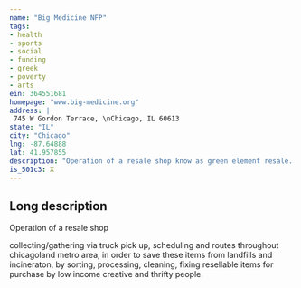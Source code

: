 ```yaml
---
name: "Big Medicine NFP"
tags:
- health
- sports
- social
- funding
- greek
- poverty
- arts
ein: 364551681
homepage: "www.big-medicine.org"
address: |
 745 W Gordon Terrace, \nChicago, IL 60613
state: "IL"
city: "Chicago"
lng: -87.64888
lat: 41.957855
description: "Operation of a resale shop know as green element resale. Promoting green economics, knowlege and education via a website and speaking daily with customers, doners and students"
is_501c3: X
---
```


## Long description

Operation of a resale shop
  
  collecting/gathering via truck pick up, scheduling and routes throughout chicagoland metro area, in order to save these items from landfills and incineraton, by sorting, processing, cleaning, fixing resellable items for purchase by low income creative and thrifty people. 
